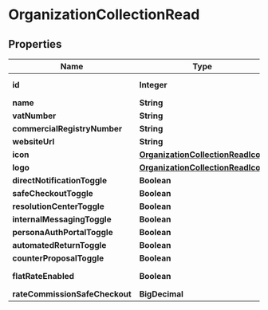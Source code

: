 

# OrganizationCollectionRead



## Properties

| Name | Type | Description | Notes |
|------------ | ------------- | ------------- | -------------|
|**id** | **Integer** |  |  [optional] [readonly] |
|**name** | **String** |  |  [optional] |
|**vatNumber** | **String** |  |  [optional] |
|**commercialRegistryNumber** | **String** |  |  [optional] |
|**websiteUrl** | **String** |  |  [optional] |
|**icon** | [**OrganizationCollectionReadIcon**](OrganizationCollectionReadIcon.md) |  |  [optional] |
|**logo** | [**OrganizationCollectionReadIcon**](OrganizationCollectionReadIcon.md) |  |  [optional] |
|**directNotificationToggle** | **Boolean** |  |  |
|**safeCheckoutToggle** | **Boolean** |  |  |
|**resolutionCenterToggle** | **Boolean** |  |  |
|**internalMessagingToggle** | **Boolean** |  |  |
|**personaAuthPortalToggle** | **Boolean** |  |  |
|**automatedReturnToggle** | **Boolean** |  |  |
|**counterProposalToggle** | **Boolean** |  |  |
|**flatRateEnabled** | **Boolean** |  |  [optional] [readonly] |
|**rateCommissionSafeCheckout** | **BigDecimal** |  |  |



